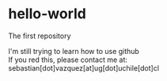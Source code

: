# hello-world
The first repository

I'm still trying  to learn how to use github\
If you red this, please contact me at:\
sebastian[dot]vazquez[at]ug[dot]uchile[dot]cl
